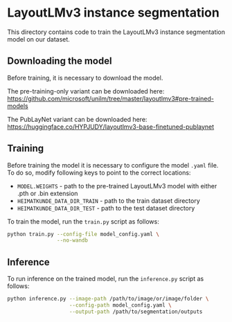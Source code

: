# LayoutLMv3 instance segmentation

This directory contains code to train the LayoutLMv3 instance segmentation model on
our dataset.

## Downloading the model

Before training, it is necessary to download the model.

The pre-training-only variant can be downloaded here: https://github.com/microsoft/unilm/tree/master/layoutlmv3#pre-trained-models

The PubLayNet variant can be downloaded here: https://huggingface.co/HYPJUDY/layoutlmv3-base-finetuned-publaynet

## Training

Before training the model it is necessary to configure the model `.yaml` file. To do so,
modify following keys to point to the correct locations:

- `MODEL.WEIGHTS` - path to the pre-trained LayoutLMv3 model with either .pth or .bin extension
- `HEIMATKUNDE_DATA_DIR_TRAIN` - path to the train dataset directory
- `HEIMATKUNDE_DATA_DIR_TEST` - path to the test dataset directory

To train the model, run the `train.py` script as follows:

```zsh
python train.py --config-file model_config.yaml \
                --no-wandb
```

## Inference

To run inference on the trained model, run the `inference.py` script as follows:

```zsh
python inference.py --image-path /path/to/image/or/image/folder \
                    --config-path model_config.yaml \
                    --output-path /path/to/segmentation/outputs
```
